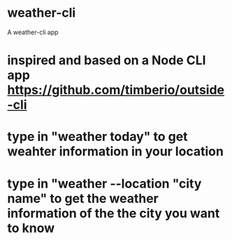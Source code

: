 # weather-cli
A weather-cli app
# inspired and based on a Node CLI app https://github.com/timberio/outside-cli
# type in "weather today" to get weahter information in your location
# type in "weather --location "city name" to get the weather information of the the city you want to know
